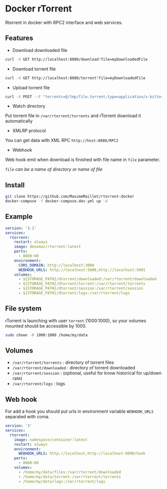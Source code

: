 # Docker rTorrent

Rtorrent in docker with RPC2 interface and web services.

## Features

- Download downloaded file

```bash
curl -X GET http://localhost:8080/download?file=myDownloadedFile
```


- Download torrent file

```bash
curl -X GET http://localhost:8080/torrent?file=myDownloadedFile
```


- Upload torrent file


```bash
curl -X POST --F "torrents=@/tmp/file.torrent;type=application/x-bittorrent" http://localhost:8080/upload
```


- Watch directory
 
 Put torrent file in `/var/rtorrent/torrents` and rTorrent download it automatically
 

- XMLRP protocol

You can get data with XML RPC `http://host:8080/RPC2`


- Webhook 

Web hook emit when download is finished with file name in `file` parameter.

*`file` can be a name of directory or name of file*

## Install

```bash
git clone https://github.com/MaximeMaillet/rtorrent-docker
docker-compose -f docker-compose.dev.yml up -d
```

## Example

```yaml
version: '3.1'
services:
  rtorrent:
    restart: always
    image: deuxmax/rtorrent:latest
    ports:
      - 8080:80
    environment:
      CORS_DOMAIN: http://localhost:3000
      WEBHOOK_URLS: http://localhost:5000,http://localhost:5001
    volumes:
      - ${STORAGE_PATH}/dtorrent/downloaded:/var/rtorrent/downloaded
      - ${STORAGE_PATH}/dtorrent/torrent:/var/rtorrent/torrents
      - ${STORAGE_PATH}/dtorrent/session:/var/rtorrent/session
      - ${STORAGE_PATH}/dtorrent/logs:/var/rtorrent/logs
```

## File system

rTorrent is launching with user `torrent` (1000:1000), so your volumes mounted should be accessible by 1000.

```bash
sudo chown -R 1000:1000 /home/my/data
```

## Volumes

- `/var/rtorrent/torrents` : directory of torrent files
- `/var/rtorrent/downloaded` : directory of torrent downloaded
- `/var/rtorrent/session` : (optional, useful for know historical for up/down rate)
- `/var/rtorrent/logs` : logs

## Web hook

For add a hook you should put urls in environment variable `WEBHOOK_URLS` separated with coma.

```yaml
version: '3'
services:
  rtorrent:
    image: namespace/container:latest
    restart: always
    environment:
      WEBHOOK_URLS: http://localhost,http://localhost:9090/hook
    ports:
      - 8080:80
    volumes:
      - /home/my/data/files:/var/rtorrent/downloaded
      - /home/my/data/torrent:/var/rtorrent/torrents
      - /home/my/data/logs:/var/rtorrent/logs
```